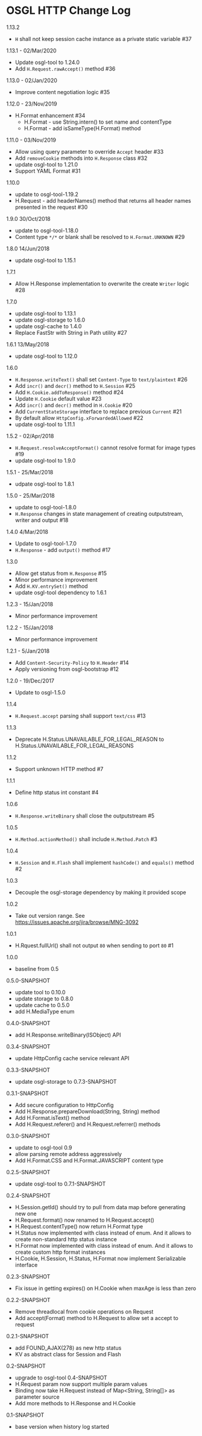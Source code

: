 # OSGL HTTP Change Log

1.13.2
* `H` shall not keep session cache instance as a private static variable #37

1.13.1 - 02/Mar/2020
* Update osgl-tool to 1.24.0
* Add `H.Request.rawAccept()` method #36

1.13.0 - 02/Jan/2020 
* Improve content negotiation logic #35

1.12.0 - 23/Nov/2019
* H.Format enhancement #34
    - H.Format - use String.intern() to set name and contentType
    - H.Format - add isSameType(H.Format) method

1.11.0 - 03/Nov/2019
* Allow using query parameter to override `Accept` header #33
* Add `removeCookie` methods into `H.Response` class #32
* update osgl-tool to 1.21.0
* Support YAML Format #31

1.10.0
* update to osgl-tool-1.19.2
* H.Request - add headerNames() method that returns all header names presented in the request #30

1.9.0 30/Oct/2018
* update to osgl-tool-1.18.0
* Content type `*/*` or blank shall be resolved to `H.Format.UNKNOWN` #29

1.8.0 14/Jun/2018
* update osgl-tool to 1.15.1

1.7.1
* Allow H.Response implementation to overwrite the create `Writer` logic #28

1.7.0
* update osgl-tool to 1.13.1
* update osgl-storage to 1.6.0
* update osgl-cache to 1.4.0
* Replace FastStr with String in Path utility #27

1.6.1 13/May/2018
* update osgl-tool to 1.12.0

1.6.0
* `H.Response.writeText()` shall set `Content-Type` to `text/plaintext` #26
* Add `incr()` and `decr()` method to `H.Session` #25
* Add `H.Cookie.addToResponse()` method #24
* Update `H.Cookie` default value #23
* Add `incr()` and `decr()` method in `H.Cookie` #20
* Add `CurrentStateStorage` interface to replace previous `Current` #21
* By default allow `HttpConfig.xForwardedAllowed` #22
* update osgl-tool to 1.11.1

1.5.2 - 02/Apr/2018
* `H.Request.resolveAcceptFormat()` cannot resolve format for image types #19
* update osgl-tool to 1.9.0

1.5.1 - 25/Mar/2018
* udpate osgl-tool to 1.8.1

1.5.0 - 25/Mar/2018
* update to osgl-tool-1.8.0
* `H.Response` changes in state management of creating outputstream, writer and output #18

1.4.0 4/Mar/2018
* Update to osgl-tool-1.7.0
* `H.Response` - add `output()` method #17

1.3.0
* Allow get status from `H.Response` #15
* Minor performance improvement
* Add `H.KV.entrySet()` method
* update osgl-tool dependency to 1.6.1

1.2.3 - 15/Jan/2018
* Minor performance improvement

1.2.2 - 15/Jan/2018
* Minor performance improvement

1.2.1 - 5/Jan/2018
* Add `Content-Security-Policy` to `H.Header` #14
* Apply versioning from osgl-bootstrap #12

1.2.0 - 19/Dec/2017
* Update to osgl-1.5.0

1.1.4
* `H.Request.accept` parsing shall support `text/css` #13

1.1.3
- Deprecate H.Status.UNAVAILABLE_FOR_LEGAL_REASON to H.Status.UNAVAILABLE_FOR_LEGAL_REASONS

1.1.2
- Support unknown HTTP method #7

1.1.1
- Define http status int constant #4

1.0.6
- `H.Response.writeBinary` shall close the outputstream #5

1.0.5
- `H.Method.actionMethod()` shall include `H.Method.Patch` #3

1.0.4
- `H.Session` and `H.Flash` shall implement `hashCode()` and `equals()` method #2

1.0.3
- Decouple the osgl-storage dependency by making it provided scope

1.0.2
- Take out version range. See https://issues.apache.org/jira/browse/MNG-3092

1.0.1
- H.Rquest.fullUrl() shall not output `80` when sending to port `80` #1

1.0.0
- baseline from 0.5

0.5.0-SNAPSHOT
- update tool to 0.10.0
- update storage to 0.8.0
- update cache to 0.5.0
- add H.MediaType enum

0.4.0-SNAPSHOT
- add H.Response.writeBinary(ISObject) API

0.3.4-SNAPSHOT
- update HttpConfig cache service relevant API

0.3.3-SNAPSHOT
- update osgl-storage to 0.7.3-SNAPSHOT

0.3.1-SNAPSHOT
- Add secure configuration to HttpConfig
- Add H.Response.prepareDownload(String, String) method
- Add H.Format.isText() method
- Add H.Request.referer() and H.Request.referrer() methods

0.3.0-SNAPSHOT
- update to osgl-tool 0.9
- allow parsing remote address aggressively
- Add H.Format.CSS and H.Format.JAVASCRIPT content type

0.2.5-SNAPSHOT
- update osgl-tool to 0.7.1-SNAPSHOT

0.2.4-SNAPSHOT
- H.Session.getId() should try to pull from data map before generating new one
- H.Request.format() now renamed to H.Request.accept()
- H.Request.contentType() now return H.Format type
- H.Status now implemented with class instead of enum. And it allows to create non-standard http status instance
- H.Format now implemented with class instead of enum. And it allows to create custom http format instances
- H.Cookie, H.Session, H.Status, H.Format now implement Serializable interface

0.2.3-SNAPSHOT
- Fix issue in getting expires() on H.Cookie when maxAge is less than zero

0.2.2-SNAPSHOT
- Remove threadlocal from cookie operations on Request
- Add accept(Format) method to H.Request to allow set a accept to request

0.2.1-SNAPSHOT
- add FOUND_AJAX(278) as new http status
- KV as abstract class for Session and Flash

0.2-SNAPSHOT
- upgrade to osgl-tool 0.4-SNAPSHOT
- H.Request param now support multiple param values
- Binding now take H.Request instead of Map<String, String[]> as parameter source
- Add more methods to H.Response and H.Cookie

0.1-SNAPSHOT
- base version when history log started
